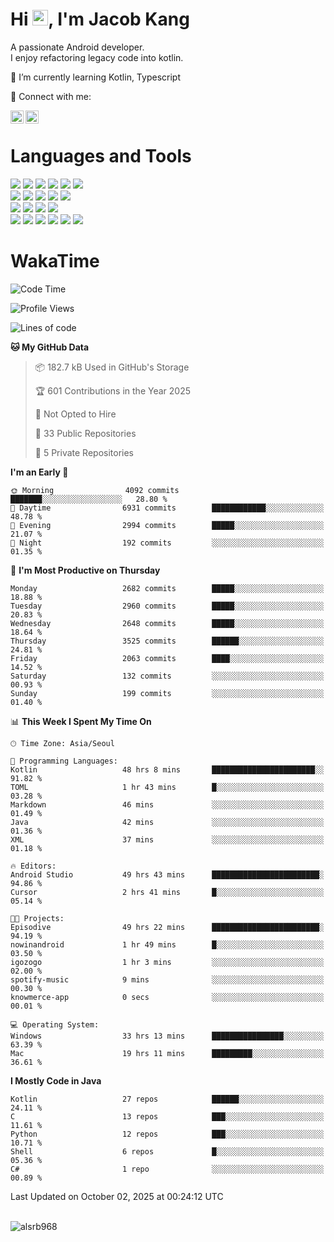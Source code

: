 # Hi <img src="https://media.giphy.com/media/hvRJCLFzcasrR4ia7z/giphy.gif" width="25px">, I'm Jacob Kang
A passionate Android developer.
</br>
I enjoy refactoring legacy code into kotlin.

🌱 I’m currently learning Kotlin, Typescript

🤝 Connect with me:

<a href="https://www.linkedin.com/in/minkyu-kang-b7477b1b2/"><img align="left" src="https://raw.githubusercontent.com/yushi1007/yushi1007/main/images/linkedin.svg" alt="Minkyu Kang | LinkedIn" width="21px"/></a>
<a href="https://www.instagram.com/_jacob_kang/"><img align="left" src="https://raw.githubusercontent.com/yushi1007/yushi1007/main/images/instagram.svg" alt="Jacob Kang | Instagram" width="21px"/></a>

</br>

# Languages and Tools

<div align="left">
<img src="https://img.shields.io/badge/java-007396?logo=java&logoColor=white"/>
<img src="https://img.shields.io/badge/kotlin-7F52FF?logo=kotlin&logoColor=white"/>
<img src="https://img.shields.io/badge/python-3776AB?logo=python&logoColor=white"/>
<img src="https://img.shields.io/badge/bash shell-4EAA25?logo=gnubash&logoColor=white"/>
<img src="https://img.shields.io/badge/c-A8B9CC?logo=c&logoColor=white"/>
<img src="https://img.shields.io/badge/c++-00599C?logo=c%2b%2b&logoColor=white"/>
</div>
<div align="left">
<img src="https://img.shields.io/badge/git-F05032?logo=git&logoColor=white"/>
<img src="https://img.shields.io/badge/github-181717?logo=github&logoColor=white"/>
<img src="https://img.shields.io/badge/mysql-4479A1?logo=mysql&logoColor=white"/>
<img src="https://img.shields.io/badge/sqlite-003B57?logo=sqlite&logoColor=white"/>
<img src="https://img.shields.io/badge/amazon AWS-232F3E?logo=amazonaws&logoColor=white"/>
</div>
<div align="left">
<img src="https://img.shields.io/badge/android-3DDC84?logo=android&logoColor=white"/>
<img src="https://img.shields.io/badge/linux-FCC624?logo=linux&logoColor=white"/>
<img src="https://img.shields.io/badge/flask-000000?logo=flask&logoColor=white"/>
<img src="https://img.shields.io/badge/arduino-00979D?logo=arduino&logoColor=white"/>
</div>
<div align="left">
<img src="https://img.shields.io/badge/slack-4A154B?logo=slack&logoColor=white"/>
<img src="https://img.shields.io/badge/notion-000000?logo=notion&logoColor=white"/>
<img src="https://img.shields.io/badge/jira-0052CC?logo=jira&logoColor=white"/>
<img src="https://img.shields.io/badge/postman-FF6C37?logo=postman&logoColor=white"/>
<img src="https://img.shields.io/badge/intellij-000000?logo=intellijidea&logoColor=white"/>
<img src="https://img.shields.io/badge/pycharm-000000?logo=pycharm&logoColor=white"/>
</div>

# WakaTime

<!--START_SECTION:waka-->
![Code Time](http://img.shields.io/badge/Code%20Time-5%2C475%20hrs%2014%20mins-blue)

![Profile Views](http://img.shields.io/badge/Profile%20Views-0-blue)

![Lines of code](https://img.shields.io/badge/From%20Hello%20World%20I%27ve%20Written-5.9%20million%20lines%20of%20code-blue)

**🐱 My GitHub Data** 

> 📦 182.7 kB Used in GitHub's Storage 
 > 
> 🏆 601 Contributions in the Year 2025
 > 
> 🚫 Not Opted to Hire
 > 
> 📜 33 Public Repositories 
 > 
> 🔑 5 Private Repositories 
 > 
**I'm an Early 🐤** 

```text
🌞 Morning                4092 commits        ███████░░░░░░░░░░░░░░░░░░   28.80 % 
🌆 Daytime                6931 commits        ████████████░░░░░░░░░░░░░   48.78 % 
🌃 Evening                2994 commits        █████░░░░░░░░░░░░░░░░░░░░   21.07 % 
🌙 Night                  192 commits         ░░░░░░░░░░░░░░░░░░░░░░░░░   01.35 % 
```
📅 **I'm Most Productive on Thursday** 

```text
Monday                   2682 commits        █████░░░░░░░░░░░░░░░░░░░░   18.88 % 
Tuesday                  2960 commits        █████░░░░░░░░░░░░░░░░░░░░   20.83 % 
Wednesday                2648 commits        █████░░░░░░░░░░░░░░░░░░░░   18.64 % 
Thursday                 3525 commits        ██████░░░░░░░░░░░░░░░░░░░   24.81 % 
Friday                   2063 commits        ████░░░░░░░░░░░░░░░░░░░░░   14.52 % 
Saturday                 132 commits         ░░░░░░░░░░░░░░░░░░░░░░░░░   00.93 % 
Sunday                   199 commits         ░░░░░░░░░░░░░░░░░░░░░░░░░   01.40 % 
```


📊 **This Week I Spent My Time On** 

```text
🕑︎ Time Zone: Asia/Seoul

💬 Programming Languages: 
Kotlin                   48 hrs 8 mins       ███████████████████████░░   91.82 % 
TOML                     1 hr 43 mins        █░░░░░░░░░░░░░░░░░░░░░░░░   03.28 % 
Markdown                 46 mins             ░░░░░░░░░░░░░░░░░░░░░░░░░   01.49 % 
Java                     42 mins             ░░░░░░░░░░░░░░░░░░░░░░░░░   01.36 % 
XML                      37 mins             ░░░░░░░░░░░░░░░░░░░░░░░░░   01.18 % 

🔥 Editors: 
Android Studio           49 hrs 43 mins      ████████████████████████░   94.86 % 
Cursor                   2 hrs 41 mins       █░░░░░░░░░░░░░░░░░░░░░░░░   05.14 % 

🐱‍💻 Projects: 
Episodive                49 hrs 22 mins      ████████████████████████░   94.19 % 
nowinandroid             1 hr 49 mins        █░░░░░░░░░░░░░░░░░░░░░░░░   03.50 % 
igozogo                  1 hr 3 mins         ░░░░░░░░░░░░░░░░░░░░░░░░░   02.00 % 
spotify-music            9 mins              ░░░░░░░░░░░░░░░░░░░░░░░░░   00.30 % 
knowmerce-app            0 secs              ░░░░░░░░░░░░░░░░░░░░░░░░░   00.01 % 

💻 Operating System: 
Windows                  33 hrs 13 mins      ████████████████░░░░░░░░░   63.39 % 
Mac                      19 hrs 11 mins      █████████░░░░░░░░░░░░░░░░   36.61 % 
```

**I Mostly Code in Java** 

```text
Kotlin                   27 repos            ██████░░░░░░░░░░░░░░░░░░░   24.11 % 
C                        13 repos            ███░░░░░░░░░░░░░░░░░░░░░░   11.61 % 
Python                   12 repos            ███░░░░░░░░░░░░░░░░░░░░░░   10.71 % 
Shell                    6 repos             █░░░░░░░░░░░░░░░░░░░░░░░░   05.36 % 
C#                       1 repo              ░░░░░░░░░░░░░░░░░░░░░░░░░   00.89 % 
```




 Last Updated on October 02, 2025 at 00:24:12 UTC
<!--END_SECTION:waka-->

</br>

<div align="left">
<img align="left" src="https://github-readme-stats.vercel.app/api/top-langs?username=alsrb968&show_icons=true&locale=en&layout=compact&theme=dark" alt="alsrb968" />
</div>
